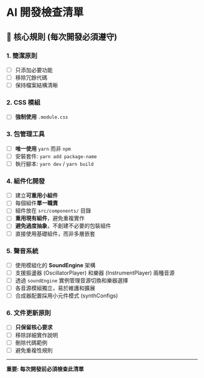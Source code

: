 # AI 開發檢查清單

## 🎯 核心規則 (每次開發必須遵守)

### 1. 簡潔原則

- [ ] 只添加必要功能
- [ ] 移除冗餘代碼
- [ ] 保持檔案結構清晰

### 2. CSS 模組

- [ ] **強制使用** `.module.css`

### 3. 包管理工具

- [ ] **唯一使用** `yarn` 而非 `npm`
- [ ] 安裝套件: `yarn add package-name`
- [ ] 執行腳本: `yarn dev` / `yarn build`

### 4. 組件化開發

- [ ] 建立**可重用小組件**
- [ ] 每個組件**單一職責**
- [ ] 組件放在 `src/components/` 目錄
- [ ] **重用現有組件**，避免重複實作
- [ ] **避免過度抽象**，不創建不必要的包裝組件
- [ ] 直接使用基礎組件，而非多層嵌套

### 5. 聲音系統

- [ ] 使用模組化的 **SoundEngine** 架構
- [ ] 支援振盪器 (OscillatorPlayer) 和樂器 (InstrumentPlayer) 兩種音源
- [ ] 透過 `soundEngine` 實例管理音源切換和樂器選擇
- [ ] 各音源模組獨立，易於維護和擴展
- [ ] 合成器配置採用小元件模式 (synthConfigs)

### 6. 文件更新原則

- [ ] **只保留核心要求**
- [ ] 移除詳細實作說明
- [ ] 刪除代碼範例
- [ ] 避免重複性規則

---

**重要: 每次開發前必須檢查此清單**
